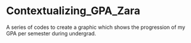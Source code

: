 # Contextualizing_GPA_Zara
A series of codes to create a graphic which shows the progression of my GPA per semester during undergrad.
